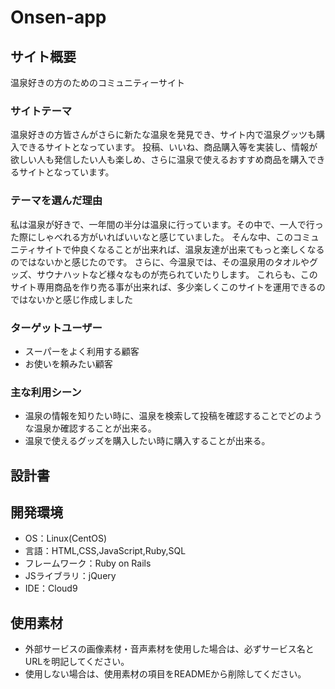 # Onsen-app

## サイト概要

温泉好きの方のためのコミュニティーサイト

### サイトテーマ

温泉好きの方皆さんがさらに新たな温泉を発見でき、サイト内で温泉グッツも購入できるサイトとなっています。
投稿、いいね、商品購入等を実装し、情報が欲しい人も発信したい人も楽しめ、さらに温泉で使えるおすすめ商品を購入できるサイトとなっています。

### テーマを選んだ理由

私は温泉が好きで、一年間の半分は温泉に行っています。その中で、一人で行った際にしゃべれる方がいればいいなと感じていました。
そんな中、このコミュニティサイトで仲良くなることが出来れば、温泉友達が出来てもっと楽しくなるのではないかと感じたのです。
さらに、今温泉では、その温泉用のタオルやグッズ、サウナハットなど様々なものが売られていたりします。
これらも、このサイト専用商品を作り売る事が出来れば、多少楽しくこのサイトを運用できるのではないかと感じ作成しました

### ターゲットユーザー
* スーパーをよく利用する顧客
* お使いを頼みたい顧客

### 主な利用シーン

* 温泉の情報を知りたい時に、温泉を検索して投稿を確認することでどのような温泉か確認することが出来る。
* 温泉で使えるグッズを購入したい時に購入することが出来る。


## 設計書

## 開発環境
- OS：Linux(CentOS)
- 言語：HTML,CSS,JavaScript,Ruby,SQL
- フレームワーク：Ruby on Rails
- JSライブラリ：jQuery
- IDE：Cloud9

## 使用素材
- 外部サービスの画像素材・音声素材を使用した場合は、必ずサービス名とURLを明記してください。
- 使用しない場合は、使用素材の項目をREADMEから削除してください。
